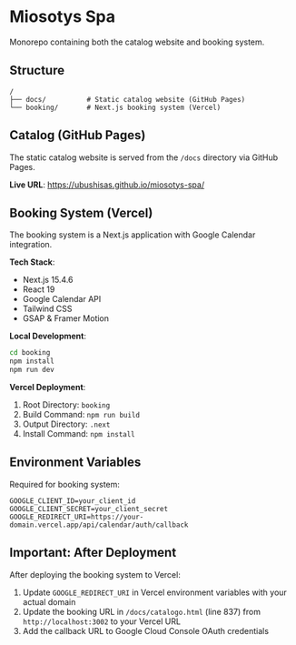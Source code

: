 # Miosotys Spa

Monorepo containing both the catalog website and booking system.

## Structure

```
/
├── docs/          # Static catalog website (GitHub Pages)
└── booking/       # Next.js booking system (Vercel)
```

## Catalog (GitHub Pages)

The static catalog website is served from the `/docs` directory via GitHub Pages.

**Live URL**: https://ubushisas.github.io/miosotys-spa/

## Booking System (Vercel)

The booking system is a Next.js application with Google Calendar integration.

**Tech Stack**:
- Next.js 15.4.6
- React 19
- Google Calendar API
- Tailwind CSS
- GSAP & Framer Motion

**Local Development**:
```bash
cd booking
npm install
npm run dev
```

**Vercel Deployment**:
1. Root Directory: `booking`
2. Build Command: `npm run build`
3. Output Directory: `.next`
4. Install Command: `npm install`

## Environment Variables

Required for booking system:

```
GOOGLE_CLIENT_ID=your_client_id
GOOGLE_CLIENT_SECRET=your_client_secret
GOOGLE_REDIRECT_URI=https://your-domain.vercel.app/api/calendar/auth/callback
```

## Important: After Deployment

After deploying the booking system to Vercel:

1. Update `GOOGLE_REDIRECT_URI` in Vercel environment variables with your actual domain
2. Update the booking URL in `/docs/catalogo.html` (line 837) from `http://localhost:3002` to your Vercel URL
3. Add the callback URL to Google Cloud Console OAuth credentials
